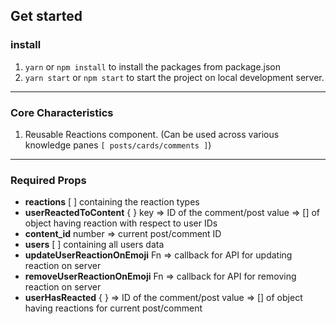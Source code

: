 ## Get started

### install
1. `yarn` or `npm install` to install the packages from package.json
2. `yarn start` or `npm start` to start the project on local development server.

***

### Core Characteristics
1. Reusable Reactions component. (Can be used across various knowledge panes `[ posts/cards/comments ]`)

***

### Required Props
- **reactions** [ ] containing the reaction types
- **userReactedToContent** { } key => ID of the comment/post value => [] of object having reaction with respect to user IDs
- **content_id** number => current post/comment ID
- **users** [ ] containing all users data
- **updateUserReactionOnEmoji** Fn => callback for API for updating reaction on server
- **removeUserReactionOnEmoji** Fn => callback for API for removing reaction on server
- **userHasReacted** { } => ID of the comment/post value => [] of object having reactions for current post/comment